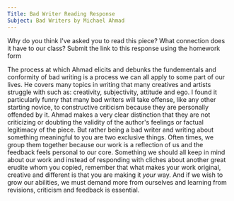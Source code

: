```yaml
---
Title: Bad Writer Reading Response
Subject: Bad Writers by Michael Ahmad
---
```

Why do you think I've asked you to read this piece? 
What connection does it have to our class? 
Submit the link to this response using the homework form


The process at which Ahmad elicits and debunks the fundementals and conformity of bad writing is a process we can all
apply to some part of our lives. He covers many topics in writing that many creatives and artists struggle with
such as: creativity, subjectivity, attitude and ego. I found it particularly funny that many bad writers will take offense, 
like any other starting novice, to constructive criticism because they are personally offended by it. Ahmad makes a very 
clear distinction that they are not criticizing or doubting the validity of the author's feelings or factual legitimacy of 
the piece. But rather being a bad writer and writing about something meaningful to you are two exclusive things. Often times, 
we group them together because our work is a reflection of us and the feedback feels personal to our core. Something we should
all keep in mind about our work and instead of responding with cliches about another great erudite whom you copied, remember
that what makes your work original, creative and different is that you are making it _your_ way. And if we wish to grow our 
abilities, we must demand more from ourselves and learning from revisions, criticism and feedback is essential. 
